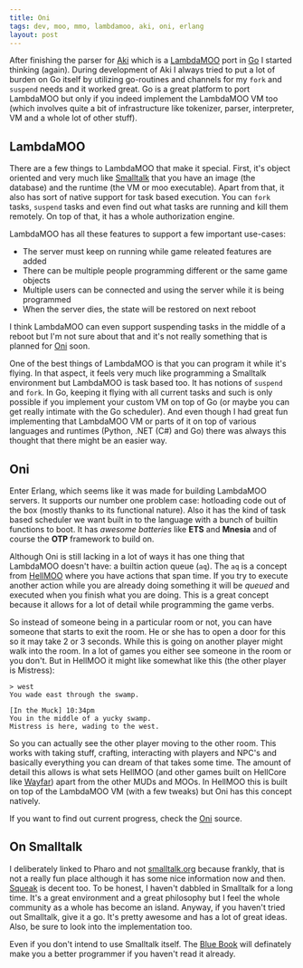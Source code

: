 ```yaml
---
title: Oni
tags: dev, moo, mmo, lambdamoo, aki, oni, erlang
layout: post
---
```

After finishing the parser for [Aki](https://github.com/basp/aki) which is a [LambdaMOO](http://www.moo.mud.org/) port in [Go](http://golang.org/) I started thinking (again). During development of Aki I always tried to put a lot of burden on Go itself by utilizing go-routines and channels for my `fork` and `suspend` needs and it worked great. Go is a great platform to port LambdaMOO but only if you indeed implement the LambdaMOO VM too (which involves quite a bit of infrastructure like tokenizer, parser, interpreter, VM and a whole lot of other stuff).

## LambdaMOO
There are a few things to LambdaMOO that make it special. First, it's object oriented and very much like [Smalltalk](http://www.pharo-project.org/home) that you have an image (the database) and the runtime (the VM or moo executable). Apart from that, it also has sort of native support for task based execution. You can `fork` tasks, `suspend` tasks and even find out what tasks are running and kill them remotely. On top of that, it has a whole authorization engine.

LambdaMOO has all these features to support a few important use-cases:

*   The server must keep on running while game releated features are added
*   There can be multiple people programming different or the same game objects
*   Multiple users can be connected and using the server while it is being programmed
*   When the server dies, the state will be restored on next reboot

I think LambdaMOO can even support suspending tasks in the middle of a reboot but I'm not sure about that and it's not really something that is planned for [Oni](http://github.com/basp/oni) soon.

One of the best things of LambdaMOO is that you can program it while it's flying. In that aspect, it feels very much like programming a Smalltalk environment but LambdaMOO is task based too. It has notions of `suspend` and `fork`. In Go, keeping it flying with all current tasks and such is only possible if you implement your custom VM on top of Go (or maybe you can get really intimate with the Go scheduler). And even though I had great fun implementing that LambdaMOO VM or parts of it on top of various languages and runtimes (Python, .NET (C#) and Go) there was always this thought that there might be an easier way. 

## Oni
Enter Erlang, which seems like it was made for building LambdaMOO servers. It supports our number one problem case: hotloading code out of the box (mostly thanks to its functional nature). Also it has the kind of task based scheduler we want built in to the language with a bunch of builtin functions to boot. It has _awesome batteries_ like __ETS__ and __Mnesia__ and of course the __OTP__ framework to build on.

Although Oni is still lacking in a lot of ways it has one thing that LambdaMOO doesn't have: a builtin action queue (`aq`). The `aq` is a concept from [HellMOO](http://hellmoo.org/) where you have actions that span time. If you try to execute another action while you are already doing something it will be _queued_ and executed when you finish what you are doing. This is a great concept because it allows for a lot of detail while programming the game verbs. 

So instead of someone being in a particular room or not, you can have someone that starts to exit the room. He or she has to open a door for this so it may take 2 or 3 seconds. While this is going on another player might walk into the room. In a lot of games you either see someone in the room or you don't. But in HellMOO it might like somewhat like this (the other player is Mistress):

    > west
    You wade east through the swamp.

    [In the Muck] 10:34pm
    You in the middle of a yucky swamp.
    Mistress is here, wading to the west.

So you can actually see the other player moving to the other room. This works with taking stuff, crafting, interacting with players and NPC's and basically everything you can dream of that takes some time. The amount of detail this allows is what sets HellMOO (and other games built on HellCore like [Wayfar](http://wayfar1444.com/)) apart from the other MUDs and MOOs. In HellMOO this is built on top of the LambdaMOO VM (with a few tweaks) but Oni has this concept natively.

If you want to find out current progress, check the [Oni](http://github.com/basp/oni) source.

## On Smalltalk
I deliberately linked to Pharo and not [smalltalk.org](http://smalltalk.org/) because frankly, that is not a really fun place although it has some nice information now and then. [Squeak](http://www.squeak.org/) is decent too. To be honest, I haven't dabbled in Smalltalk for a long time. It's a great environment and a great philosophy but I feel the whole community as a whole has become an island. Anyway, if you haven't tried out Smalltalk, give it a go. It's pretty awesome and has a lot of great ideas. Also, be sure to look into the implementation too.

Even if you don't intend to use Smalltalk itself. The [Blue Book](http://stephane.ducasse.free.fr/FreeBooks/BlueBook/Bluebook.pdf) will definately make you a better programmer if you haven't read it already.